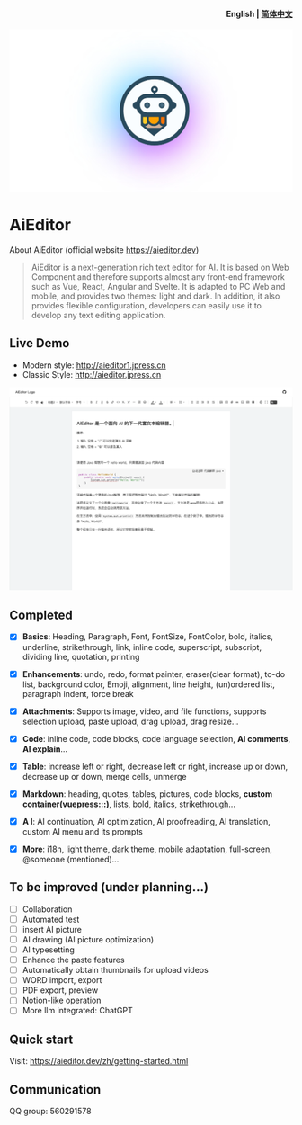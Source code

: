 <h4 align="right"><strong>English</strong> | <a href="./readme.zh.md">简体中文</a></h4>


![banner.png](docs%2Fassets%2Fimage%2Flogo-banner.png)

# AiEditor

About AiEditor (official website https://aieditor.dev)

> AiEditor is a next-generation rich text editor for AI. 
> It is based on Web Component and therefore supports almost any front-end framework 
> such as Vue, React, Angular and Svelte. It is adapted to PC Web and mobile, and provides two themes: light and dark. 
> In addition, it also provides flexible configuration, developers can easily use it to develop any text editing application.

## Live Demo

- Modern style: http://aieditor1.jpress.cn
- Classic Style: http://aieditor.jpress.cn



![screenshot.png](docs%2Fassets%2Fimage%2Fscreenshot.png)


## Completed

- [x] **Basics**: Heading, Paragraph, Font, FontSize, FontColor, bold, italics, underline, strikethrough, link, inline code, superscript, subscript, dividing line, quotation, printing
- [x] **Enhancements**: undo, redo, format painter, eraser(clear format), to-do list, background color, Emoji, alignment, line height, (un)ordered list, paragraph indent, force break
- [x] **Attachments**: Supports image, video, and file functions, supports selection upload, paste upload, drag upload, drag resize...
- [x] **Code**: inline code, code blocks, code language selection, **AI comments**, **AI explain**...
- [x] **Table**: increase left or right, decrease left or right, increase up or down, decrease up or down, merge cells, unmerge
- [x] **Markdown**: heading, quotes, tables, pictures, code blocks, **custom container(vuepress:::)**, lists, bold, italics, strikethrough...
- [x] **A I**: AI continuation, AI optimization, AI proofreading, AI translation, custom AI menu and its prompts
- [x] **More**: i18n, light theme, dark theme, mobile adaptation, full-screen, @someone (mentioned)...


## To be improved (under planning...)

- [ ] Collaboration
- [ ] Automated test
- [ ] insert AI picture
- [ ] AI drawing (AI picture optimization)
- [ ] AI typesetting
- [ ] Enhance the paste features
- [ ] Automatically obtain thumbnails for upload videos
- [ ] WORD import, export
- [ ] PDF export, preview
- [ ] Notion-like operation
- [ ] More llm integrated: ChatGPT

## Quick start

Visit: https://aieditor.dev/zh/getting-started.html

## Communication

QQ group: 560291578
